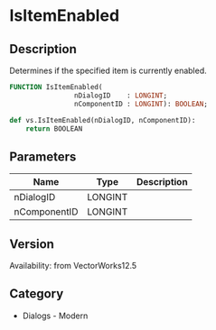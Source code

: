 # IsItemEnabled

## Description
Determines if the specified item is currently enabled.

```pascal
FUNCTION IsItemEnabled(
				nDialogID    : LONGINT;
				nComponentID : LONGINT): BOOLEAN;
```

```python
def vs.IsItemEnabled(nDialogID, nComponentID):
    return BOOLEAN
```

## Parameters
|Name|Type|Description|
|---|---|---|
|nDialogID|LONGINT|   |
|nComponentID|LONGINT|   |

## Version
Availability: from VectorWorks12.5

## Category
* Dialogs - Modern

